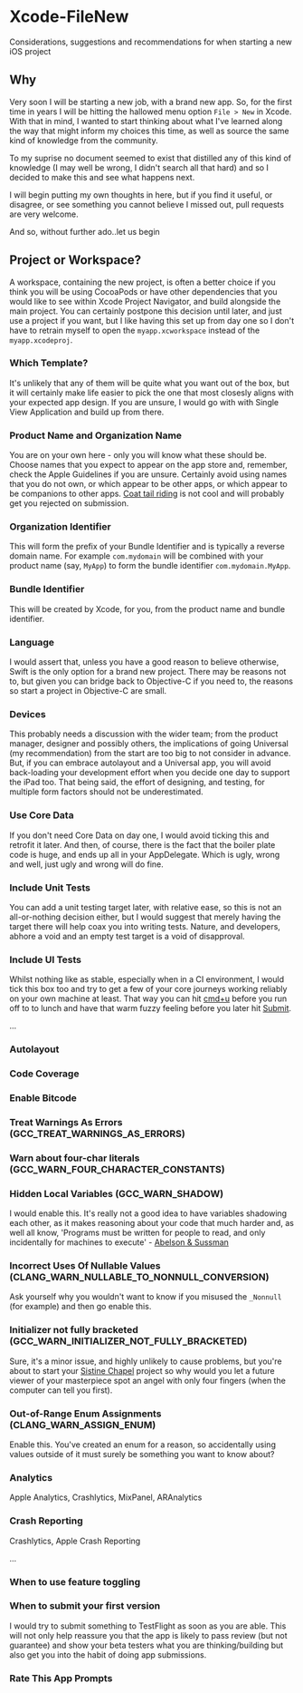 # Xcode-FileNew
Considerations, suggestions and recommendations for when starting a new iOS project

## Why
Very soon I will be starting a new job, with a brand new app. So, for the first time in years I will be hitting the hallowed menu option ```File > New``` in Xcode. With that in mind, I wanted to start thinking about what I've learned along the way that might inform my choices this time, as well as source the same kind of knowledge from the community. 

To my suprise no document seemed to exist that distilled any of this kind of knowledge (I may well be wrong, I didn't search all that hard) and so I decided to make this and see what happens next.

I will begin putting my own thoughts in here, but if you find it useful, or disagree, or see something you cannot believe I missed out, pull requests are very welcome.

And so, without further ado..let us begin

## Project or Workspace?
A workspace, containing the new project, is often a better choice if you think you will be using CocoaPods or have other dependencies that you would like to see within Xcode Project Navigator, and build alongside the main project. You can certainly postpone this decision until later, and just use a project if you want, but I like having this set up from day one so I don't have to retrain myself to open the ```myapp.xcworkspace``` instead of the ```myapp.xcodeproj```.

### Which Template?
It's unlikely that any of them will be quite what you want out of the box, but it will certainly make life easier to pick the one that most closesly aligns with your expected app design. If you are unsure, I would go with with Single View Application and build up from there.

### Product Name and Organization Name
You are on your own here - only you will know what these should be. Choose names that you expect to appear on the app store and, remember, check the Apple Guidelines if you are unsure. Certainly avoid using names that you do not own, or which appear to be other apps, or which appear to be companions to other apps. [Coat tail riding](http://idioms.thefreedictionary.com/ride+coattails) is not cool and will probably get you rejected on submission.

### Organization Identifier
This will form the prefix of your Bundle Identifier and is typically a reverse domain name. For example ```com.mydomain``` will be combined with your product name (say, ```MyApp```) to form the bundle identifier ```com.mydomain.MyApp```.

### Bundle Identifier
This will be created by Xcode, for you, from the product name and bundle identifier.

### Language
I would assert that, unless you have a good reason to believe otherwise, Swift is the only option for a brand new project. There may be reasons not to, but given you can bridge back to Objective-C if you need to, the reasons so start a project in Objective-C are small.

### Devices
This probably needs a discussion with the wider team; from the product manager, designer and possibly others, the implications of going Universal (my recommendation) from the start are too big to not consider in advance. But, if you can embrace autolayout and a Universal app, you will avoid back-loading your development effort when you decide one day to support the iPad too. That being said, the effort of designing, and testing, for multiple form factors should not be underestimated.

### Use Core Data
If you don't need Core Data on day one, I would avoid ticking this and retrofit it later. And then, of course, there is the fact that the boiler plate code is huge, and ends up all in your AppDelegate. Which is ugly, wrong and well, just ugly and wrong will do fine.  

### Include Unit Tests
You can add a unit testing target later, with relative ease, so this is not an all-or-nothing decision either, but I would suggest that merely having the target there will help coax you into writing tests. Nature, and developers, abhore a void and an empty test target is a void of disapproval.

### Include UI Tests
Whilst nothing like as stable, especially when in a CI environment, I would tick this box too and try to get a few of your core journeys working reliably on your own machine at least. That way you can hit [cmd+u](https://developer.apple.com/library/mac/recipes/xcode_help-test_navigator/RunningTests/RunningTests.html) before you run off to to lunch and have that warm fuzzy feeling before you later hit [Submit](https://developer.apple.com/library/ios/documentation/IDEs/Conceptual/AppDistributionGuide/SubmittingYourApp/SubmittingYourApp.html).

...

### Autolayout

### Code Coverage

### Enable Bitcode

### Treat Warnings As Errors (GCC_TREAT_WARNINGS_AS_ERRORS)

### Warn about four-char literals (GCC_WARN_FOUR_CHARACTER_CONSTANTS)

### Hidden Local Variables (GCC_WARN_SHADOW)
I would enable this. It's really not a good idea to have variables shadowing each other, as it makes reasoning about your code that much harder and, as well all know, 'Programs must be written for people to read, and only incidentally for machines to execute' - [Abelson & Sussman](http://www.amazon.com/dp/0262011530/ref=cm_sw_r_tw_dp_Ji1rxb0PAR08G)

### Incorrect Uses Of Nullable Values (CLANG_WARN_NULLABLE_TO_NONNULL_CONVERSION)
Ask yourself why you wouldn't want to know if you misused the ```_Nonnull``` (for example) and then go enable this.

### Initializer not fully bracketed (GCC_WARN_INITIALIZER_NOT_FULLY_BRACKETED)
Sure, it's a minor issue, and highly unlikely to cause problems, but you're about to start your [Sistine Chapel](https://en.wikipedia.org/wiki/Sistine_Chapel) project so why would you let a future viewer of your masterpiece spot an angel with only four fingers (when the computer can tell you first).

### Out-of-Range Enum Assignments (CLANG_WARN_ASSIGN_ENUM)
Enable this. You've created an enum for a reason, so accidentally using values outside of it must surely be something you want to know about?



### Analytics
Apple Analytics, Crashlytics, MixPanel, ARAnalytics

### Crash Reporting
Crashlytics, Apple Crash Reporting

...

### When to use feature toggling

### When to submit your first version
I would try to submit something to TestFlight as soon as you are able. This will not only help reassure you that the app is likely to pass review (but not guarantee) and show your beta testers what you are thinking/building but also get you into the habit of doing app submissions. 

### Rate This App Prompts
